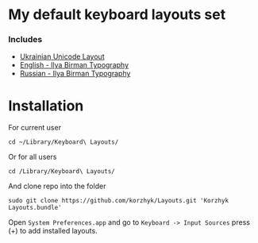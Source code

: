 # My default keyboard layouts set

### Includes

+ [Ukrainian Unicode Layout](http://r2u.org.ua/wiki/keyboard/UkrainianUnicode)
+ [English - Ilya Birman Typography](http://ilyabirman.ru/projects/typography-layout/)
+ [Russian - Ilya Birman Typography](http://ilyabirman.ru/projects/typography-layout/)

# Installation
	
For current user

	cd ~/Library/Keyboard\ Layouts/

Or for all users

	cd /Library/Keyboard\ Layouts/

And clone repo into the folder

	sudo git clone https://github.com/korzhyk/Layouts.git 'Korzhyk Layouts.bundle'

Open `System Preferences.app` and go to `Keyboard -> Input Sources` press (+) to add installed layouts.
